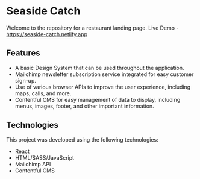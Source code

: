 # Seaside Catch

Welcome to the repository for a restaurant landing page.
Live Demo - https://seaside-catch.netlify.app

## Features

* A basic Design System that can be used throughout the application.
* Mailchimp newsletter subscription service integrated for easy customer sign-up.
* Use of various browser APIs to improve the user experience, including maps, calls, and more.
* Contentful CMS for easy management of data to display, including menus, images, footer, and other important information.

## Technologies

This project was developed using the following technologies:

* React
* HTML/SASS/JavaScript
* Mailchimp API
* Contentful CMS